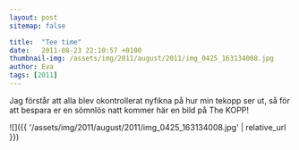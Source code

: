 ```yaml
---
layout: post
sitemap: false

title:  "Tee time"
date:   2011-08-23 22:10:57 +0100
thumbnail-img: /assets/img/2011/august/2011/img_0425_163134008.jpg
author: Eva
tags: [2011]
---
```


Jag förstår att alla blev okontrollerat nyfikna på hur min tekopp ser ut, så för att bespara er en sömnlös natt kommer här en bild på The KOPP!

![]({{ '/assets/img/2011/august/2011/img_0425_163134008.jpg'  | relative_url }})

